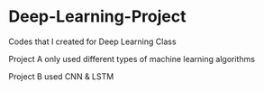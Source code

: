 # Deep-Learning-Project
Codes that I created for Deep Learning Class

Project A only used different types of machine learning algorithms

Project B used CNN & LSTM 
